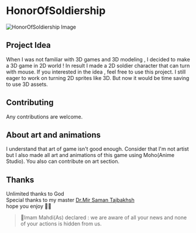 # HonorOfSoldiership

![HonorOfSoldiership Image](https://github.com/amirihusayn/HonorOfSoldiership/blob/main/Assets/Sprites/Screen.jpg)

## Project Idea
When I was not familiar with 3D games and 3D modeling , I decided to make a 3D game in 2D world ! In result I made a 2D soldier character that can turn with mouse. If you interested in the idea , feel free to use this project.
I still eager to work on turning 2D sprites like 3D. But now it would be time saving to use 3D assets.

## Contributing
Any contributions are welcome.

## About art and animations
I understand that art of game isn't good enough. Consider that I'm not artist but I also made all art and animations of this game using Moho(Anime Studio). You also can contribute on art section.

## Thanks
  Unlimited thanks to God   
  Special thanks to my master [Dr.Mir Saman Tajbakhsh](https://mstajbakhsh.ir/)   
  hope you enjoy 🤗🌹  

>:blossom:Imam Mahdi(As) declared :
> we are aware of all your news 
> and none of your actions is hidden from us.
